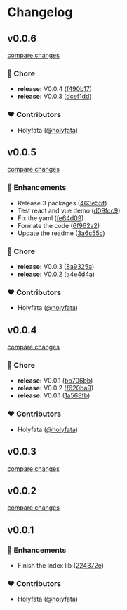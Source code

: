 # Changelog

## v0.0.6

[compare changes](https://github.com/holyfata/unlazy/compare/v0.0.5...v0.0.6)

### 🏡 Chore

- **release:** V0.0.4 ([f490b17](https://github.com/holyfata/unlazy/commit/f490b17))
- **release:** V0.0.3 ([dcef1dd](https://github.com/holyfata/unlazy/commit/dcef1dd))

### ❤️ Contributors

- Holyfata ([@holyfata](https://github.com/holyfata))

## v0.0.5

[compare changes](https://github.com/holyfata/unlazy/compare/v0.0.4...v0.0.5)

### 🚀 Enhancements

- Release 3 packages ([463e55f](https://github.com/holyfata/unlazy/commit/463e55f))
- Test react and vue demo ([d09fcc9](https://github.com/holyfata/unlazy/commit/d09fcc9))
- Fix the yaml ([fe64d09](https://github.com/holyfata/unlazy/commit/fe64d09))
- Formate the code ([6f962a2](https://github.com/holyfata/unlazy/commit/6f962a2))
- Update the readme ([3a6c55c](https://github.com/holyfata/unlazy/commit/3a6c55c))

### 🏡 Chore

- **release:** V0.0.3 ([8a9325a](https://github.com/holyfata/unlazy/commit/8a9325a))
- **release:** V0.0.2 ([a4e4d4a](https://github.com/holyfata/unlazy/commit/a4e4d4a))

### ❤️ Contributors

- Holyfata ([@holyfata](https://github.com/holyfata))

## v0.0.4

[compare changes](https://github.com/holyfata/unlazy/compare/v0.0.3...v0.0.4)

### 🏡 Chore

- **release:** V0.0.1 ([bb706bb](https://github.com/holyfata/unlazy/commit/bb706bb))
- **release:** V0.0.2 ([f620ba9](https://github.com/holyfata/unlazy/commit/f620ba9))
- **release:** V0.0.1 ([1a568fb](https://github.com/holyfata/unlazy/commit/1a568fb))

### ❤️ Contributors

- Holyfata ([@holyfata](https://github.com/holyfata))

## v0.0.3

[compare changes](https://github.com/holyfata/unlazy/compare/v0.0.2...v0.0.3)

## v0.0.2

[compare changes](https://github.com/holyfata/unlazy/compare/v0.0.1...v0.0.2)

## v0.0.1

### 🚀 Enhancements

- Finish the index lib ([224372e](https://github.com/holyfata/unlazy/commit/224372e))

### ❤️ Contributors

- Holyfata ([@holyfata](https://github.com/holyfata))
